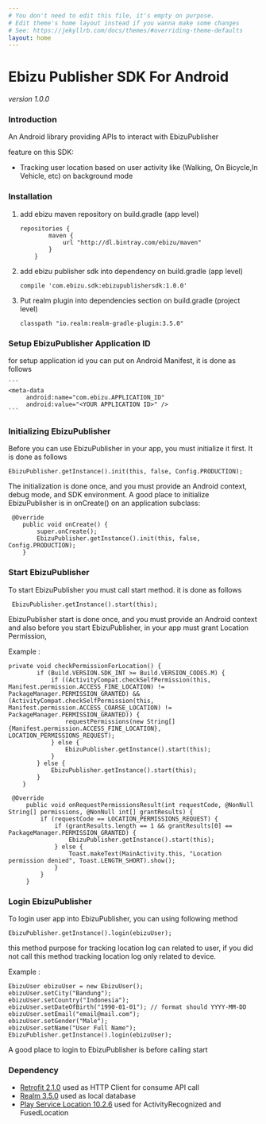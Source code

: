 ```yaml
---
# You don't need to edit this file, it's empty on purpose.
# Edit theme's home layout instead if you wanna make some changes
# See: https://jekyllrb.com/docs/themes/#overriding-theme-defaults
layout: home
---
```


# Ebizu Publisher SDK For Android 
*version 1.0.0*
### Introduction
An Android library providing APIs to interact with EbizuPublisher 

feature on this SDK:

 * Tracking user location based on user activity like (Walking, On Bicycle,In Vehicle, etc) on background mode
 

### Installation

1. add ebizu maven repository on build.gradle (app level)

    ```
    repositories {
            maven {
                url "http://dl.bintray.com/ebizu/maven"
            }
        }
     ```
2. add ebizu publisher sdk into dependency on build.gradle (app level)
    ```
    compile 'com.ebizu.sdk:ebizupublishersdk:1.0.0'
    ```

3. Put realm plugin into dependencies section on build.gradle (project level)
    ```
    classpath "io.realm:realm-gradle-plugin:3.5.0"
    ```

### Setup EbizuPublisher Application ID

for setup application id you can put on Android Manifest, it is done as follows

    ```
    <meta-data
         android:name="com.ebizu.APPLICATION_ID"
         android:value="<YOUR APPLICATION ID>" />
    ```

### Initializing EbizuPublisher

Before you can use EbizuPublisher in your app, you must initialize it first. It is done as follows

    EbizuPublisher.getInstance().init(this, false, Config.PRODUCTION);

The initialization is done once, and you must provide an Android context, debug mode, and SDK environment. A good place to initialize EbizuPublisher is in onCreate() on an application subclass:

     @Override
        public void onCreate() {
            super.onCreate();
            EbizuPublisher.getInstance().init(this, false, Config.PRODUCTION);
        }

### Start EbizuPublisher
To start EbizuPublisher you must call start method. it is done as follows 
    
     EbizuPublisher.getInstance().start(this);
     
EbizuPublisher start is done once, and you must provide an Android context and also before you start EbizuPublisher, in your app must grant Location Permission, 

Example :
   
    private void checkPermissionForLocation() {
            if (Build.VERSION.SDK_INT >= Build.VERSION_CODES.M) {
                if ((ActivityCompat.checkSelfPermission(this, Manifest.permission.ACCESS_FINE_LOCATION) != PackageManager.PERMISSION_GRANTED) && (ActivityCompat.checkSelfPermission(this, Manifest.permission.ACCESS_COARSE_LOCATION) != PackageManager.PERMISSION_GRANTED)) {
                    requestPermissions(new String[]{Manifest.permission.ACCESS_FINE_LOCATION}, LOCATION_PERMISSIONS_REQUEST);
                } else {
                    EbizuPublisher.getInstance().start(this);
                }
            } else {
                EbizuPublisher.getInstance().start(this);
            }
        }
     
     @Override
         public void onRequestPermissionsResult(int requestCode, @NonNull String[] permissions, @NonNull int[] grantResults) {
             if (requestCode == LOCATION_PERMISSIONS_REQUEST) {
                 if (grantResults.length == 1 && grantResults[0] == PackageManager.PERMISSION_GRANTED) {
                     EbizuPublisher.getInstance().start(this);
                 } else {
                     Toast.makeText(MainActivity.this, "Location permission denied", Toast.LENGTH_SHORT).show();
                 }
             }
         }

### Login EbizuPublisher

To login user app into EbizuPublisher, you can using following method
    
    EbizuPublisher.getInstance().login(ebizuUser);
    
this method purpose for tracking location log can related to user, if you did not call this method tracking location log only related to device.

Example : 
    
    EbizuUser ebizuUser = new EbizuUser();
    ebizuUser.setCity("Bandung");
    ebizuUser.setCountry("Indonesia");
    ebizuUser.setDateOfBirth("1990-01-01"); // format should YYYY-MM-DD
    ebizuUser.setEmail("email@mail.com");
    ebizuUser.setGender("Male");
    ebizuUser.setName("User Full Name");
    EbizuPublisher.getInstance().login(ebizuUser);
    
A good place to login to EbizuPublisher is before calling start

### Dependency

 * [Retrofit 2.1.0](http://square.github.io/retrofit/) used as HTTP Client for consume API call
 * [Realm 3.5.0](https://realm.io/docs/java/latest//) used as local database
 * [Play Service Location 10.2.6](https://developers.google.com/android/guides/setup) used for ActivityRecognized and FusedLocation

